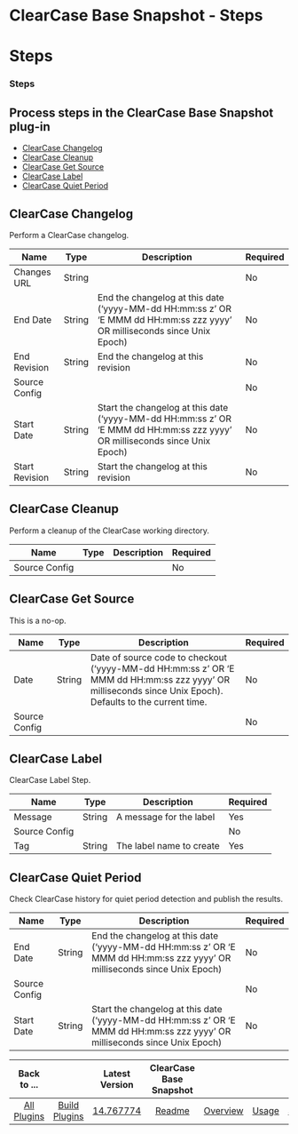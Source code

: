 
ClearCase Base Snapshot - Steps
===============================

# Steps


### Steps




Process steps in the ClearCase Base Snapshot plug-in
----------------------------------------------------

* [ClearCase Changelog](#clearcase_changelog)
* [ClearCase Cleanup](#clearcase_cleanup)
* [ClearCase Get Source](#clearcase_get_source)
* [ClearCase Label](#clearcase_label)
* [ClearCase Quiet Period](#clearcase_quiet_period)


ClearCase Changelog
-------------------

Perform a ClearCase changelog.


| Name | Type | Description | Required |
| --- | --- | --- | --- |
| Changes URL | String |  | No |
| End Date | String | End the changelog at this date (‘yyyy-MM-dd HH:mm:ss z’ OR ‘E MMM dd HH:mm:ss zzz yyyy’ OR milliseconds since Unix Epoch) | No |
| End Revision | String | End the changelog at this revision | No |
| Source Config |  |  | No |
| Start Date | String | Start the changelog at this date (‘yyyy-MM-dd HH:mm:ss z’ OR ‘E MMM dd HH:mm:ss zzz yyyy’ OR milliseconds since Unix Epoch) | No |
| Start Revision | String | Start the changelog at this revision | No |

ClearCase Cleanup
-----------------

Perform a cleanup of the ClearCase working directory.


| Name | Type | Description | Required |
| --- | --- | --- | --- |
| Source Config |  |  | No |

ClearCase Get Source
--------------------

This is a no-op.


| Name | Type | Description | Required |
| --- | --- | --- | --- |
| Date | String | Date of source code to checkout (‘yyyy-MM-dd HH:mm:ss z’ OR ‘E MMM dd HH:mm:ss zzz yyyy’ OR milliseconds since Unix Epoch). Defaults to the current time. | No |
| Source Config |  |  | No |

ClearCase Label
---------------

ClearCase Label Step.


| Name | Type | Description | Required |
| --- | --- | --- | --- |
| Message | String | A message for the label | Yes |
| Source Config |  |  | No |
| Tag | String | The label name to create | Yes |

ClearCase Quiet Period
----------------------

Check ClearCase history for quiet period detection and publish the results.


| Name | Type | Description | Required |
| --- | --- | --- | --- |
| End Date | String | End the changelog at this date (‘yyyy-MM-dd HH:mm:ss z’ OR ‘E MMM dd HH:mm:ss zzz yyyy’ OR milliseconds since Unix Epoch) | No |
| Source Config |  |  | No |
| Start Date | String | Start the changelog at this date (‘yyyy-MM-dd HH:mm:ss z’ OR ‘E MMM dd HH:mm:ss zzz yyyy’ OR milliseconds since Unix Epoch) | No |


|Back to ...||Latest Version|ClearCase Base Snapshot |||||
| :---: | :---: | :---: | :---: | :---: | :---: | :---: | :---: |
|[All Plugins](../../index.md)|[Build Plugins](../README.md)|[14.767774](https://raw.githubusercontent.com/UrbanCode/IBM-UCB-PLUGINS/main/files/ClearCaseBaseSnapshot/ClearCaseBaseSnapshot-14.767774.zip)|[Readme](README.md)|[Overview](overview.md)|[Usage](usage.md)|[Settings](settings.md)|[Downloads](downloads.md)|
